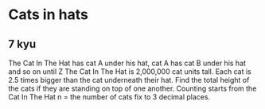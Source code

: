 # Cats in hats
## 7 kyu

The Cat In The Hat has cat A under his hat, cat A has cat B under his hat and so on until Z
The Cat In The Hat is 2,000,000 cat units tall.
Each cat is 2.5 times bigger than the cat underneath their hat.
Find the total height of the cats if they are standing on top of one another.
Counting starts from the Cat In The Hat
n = the number of cats
fix to 3 decimal places.
